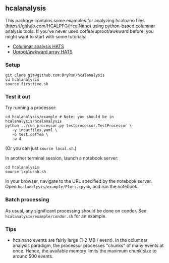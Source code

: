 ## hcalanalysis
This package contains some examples for analyzing hcalnano files (https://github.com/HCALPFG/HcalNano) using python-based columnar analysis tools. If you've never used coffea/uproot/awkward before, you might want to start with some tutorials:
   - [Columnar analysis HATS](https://indico.cern.ch/event/1042860/)
   - [Uproot/awkward array HATS](https://indico.cern.ch/event/1042866/)

### Setup
```
git clone git@github.com:DryRun/hcalanalysis
cd hcalanalysis
source firsttime.sh
```

### Test it out
Try running a processor:
```
cd hcalanalysis/example # Note: you should be in hcalanalysis/hcalanalysis
python ../run_processor.py testprocessor.TestProcessor \
   -y inputfiles.yaml \
   -o test.coffea \
   -w 4
```
(Or you can just `source local.sh`.)

In another terminal session, launch a notebook server:
```
cd hcalanalysis
source lxplusnb.sh
```

In your browser, navigate to the URL specified by the notebook server. Open `hcalanalysis/example/Plots.ipynb`, and run the notebook.

### Batch processing
As usual, any significant processing should be done on condor. See `hcalanalysis/example/condor.sh` for an example. 

### Tips
- hcalnano events are fairly large (1-2 MB / event). In the columnar analysis paradigm, the processor processes "chunks" of many events at once. Hence, the available memory limits the maximum chunk size to around 500 events.

